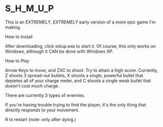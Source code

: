 # S_H_M_U_P
This is an EXTREMELY, *EXTREMELY* early version of a more epic game I'm making.

  How to Install
  
After downloading, click setup.exe to start it.
Of course, this only works on Windows, although it CAN be done with Windows XP.

  How to Play
  
Arrow Keys to move, and ZXC to shoot. Try to attain a high score.
Currently, Z shoots 3 spread-out bullets, X shoots a single, powerful bullet that depletes all of your charge meter, and C shoots a single weak bullet that doesn't cost much charge.

There are currently 5 types of enemies.

If you're having trouble trying to find the player, it's the only thing that directly responds to your movement.

R to restart (note: only after dying.)
